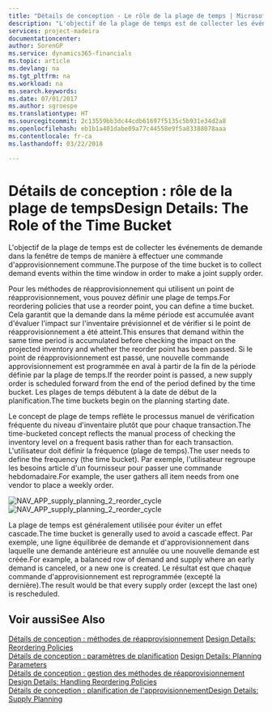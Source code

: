```yaml
---
title: "Détails de conception - Le rôle de la plage de temps | Microsoft Docs"
description: "L'objectif de la plage de temps est de collecter les événements de demande dans la fenêtre de temps de manière à effectuer une commande d'approvisionnement commune."
services: project-madeira
documentationcenter: 
author: SorenGP
ms.service: dynamics365-financials
ms.topic: article
ms.devlang: na
ms.tgt_pltfrm: na
ms.workload: na
ms.search.keywords: 
ms.date: 07/01/2017
ms.author: sgroespe
ms.translationtype: HT
ms.sourcegitcommit: 2c13559bb3dc44cdb61697f5135c5b931e34d2a8
ms.openlocfilehash: eb1b1a401dabe09a77c44558e9f5a83388078aaa
ms.contentlocale: fr-ca
ms.lasthandoff: 03/22/2018

---
```

# <a name="design-details-the-role-of-the-time-bucket"></a><span data-ttu-id="c0190-103">Détails de conception : rôle de la plage de temps</span><span class="sxs-lookup"><span data-stu-id="c0190-103">Design Details: The Role of the Time Bucket</span></span>
<span data-ttu-id="c0190-104">L'objectif de la plage de temps est de collecter les événements de demande dans la fenêtre de temps de manière à effectuer une commande d'approvisionnement commune.</span><span class="sxs-lookup"><span data-stu-id="c0190-104">The purpose of the time bucket is to collect demand events within the time window in order to make a joint supply order.</span></span>  
  
 <span data-ttu-id="c0190-105">Pour les méthodes de réapprovisionnement qui utilisent un point de réapprovisionnement, vous pouvez définir une plage de temps.</span><span class="sxs-lookup"><span data-stu-id="c0190-105">For reordering policies that use a reorder point, you can define a time bucket.</span></span> <span data-ttu-id="c0190-106">Cela garantit que la demande dans la même période est accumulée avant d'évaluer l'impact sur l'inventaire prévisionnel et de vérifier si le point de réapprovisionnement a été atteint.</span><span class="sxs-lookup"><span data-stu-id="c0190-106">This ensures that demand within the same time period is accumulated before checking the impact on the projected inventory and whether the reorder point has been passed.</span></span> <span data-ttu-id="c0190-107">Si le point de réapprovisionnement est passé, une nouvelle commande approvisionnement est programmée en aval à partir de la fin de la période définie par la plage de temps.</span><span class="sxs-lookup"><span data-stu-id="c0190-107">If the reorder point is passed, a new supply order is scheduled forward from the end of the period defined by the time bucket.</span></span> <span data-ttu-id="c0190-108">Les plages de temps débutent à la date de début de la planification.</span><span class="sxs-lookup"><span data-stu-id="c0190-108">The time buckets begin on the planning starting date.</span></span>  
  
 <span data-ttu-id="c0190-109">Le concept de plage de temps reflète le processus manuel de vérification fréquente du niveau d'inventaire plutôt que pour chaque transaction.</span><span class="sxs-lookup"><span data-stu-id="c0190-109">The time-bucketed concept reflects the manual process of checking the inventory level on a frequent basis rather than for each transaction.</span></span> <span data-ttu-id="c0190-110">L'utilisateur doit définir la fréquence (plage de temps).</span><span class="sxs-lookup"><span data-stu-id="c0190-110">The user needs to define the frequency (the time bucket).</span></span> <span data-ttu-id="c0190-111">Par exemple, l'utilisateur regroupe les besoins article d'un fournisseur pour passer une commande hebdomadaire.</span><span class="sxs-lookup"><span data-stu-id="c0190-111">For example, the user gathers all item needs from one vendor to place a weekly order.</span></span>  
  
 <span data-ttu-id="c0190-112">![](media/nav_app_supply_planning_2_reorder_cycle.png "NAV_APP_supply_planning_2_reorder_cycle")</span><span class="sxs-lookup"><span data-stu-id="c0190-112">![](media/nav_app_supply_planning_2_reorder_cycle.png "NAV_APP_supply_planning_2_reorder_cycle")</span></span>  
  
 <span data-ttu-id="c0190-113">La plage de temps est généralement utilisée pour éviter un effet cascade.</span><span class="sxs-lookup"><span data-stu-id="c0190-113">The time bucket is generally used to avoid a cascade effect.</span></span> <span data-ttu-id="c0190-114">Par exemple, une ligne équilibrée de demande et d'approvisionnement dans laquelle une demande antérieure est annulée ou une nouvelle demande est créée.</span><span class="sxs-lookup"><span data-stu-id="c0190-114">For example, a balanced row of demand and supply where an early demand is canceled, or a new one is created.</span></span> <span data-ttu-id="c0190-115">Le résultat est que chaque commande d'approvisionnement est reprogrammée (excepté la dernière).</span><span class="sxs-lookup"><span data-stu-id="c0190-115">The result would be that every supply order (except the last one) is rescheduled.</span></span>  
  
## <a name="see-also"></a><span data-ttu-id="c0190-116">Voir aussi</span><span class="sxs-lookup"><span data-stu-id="c0190-116">See Also</span></span>  
 <span data-ttu-id="c0190-117">[Détails de conception : méthodes de réapprovisionnement](design-details-reordering-policies.md) </span><span class="sxs-lookup"><span data-stu-id="c0190-117">[Design Details: Reordering Policies](design-details-reordering-policies.md) </span></span>  
 <span data-ttu-id="c0190-118">[Détails de conception : paramètres de planification](design-details-planning-parameters.md) </span><span class="sxs-lookup"><span data-stu-id="c0190-118">[Design Details: Planning Parameters](design-details-planning-parameters.md) </span></span>  
 <span data-ttu-id="c0190-119">[Détails de conception : gestion des méthodes de réapprovisionnement](design-details-handling-reordering-policies.md) </span><span class="sxs-lookup"><span data-stu-id="c0190-119">[Design Details: Handling Reordering Policies](design-details-handling-reordering-policies.md) </span></span>  
 [<span data-ttu-id="c0190-120">Détails de conception : planification de l'approvisionnement</span><span class="sxs-lookup"><span data-stu-id="c0190-120">Design Details: Supply Planning</span></span>](design-details-supply-planning.md)
